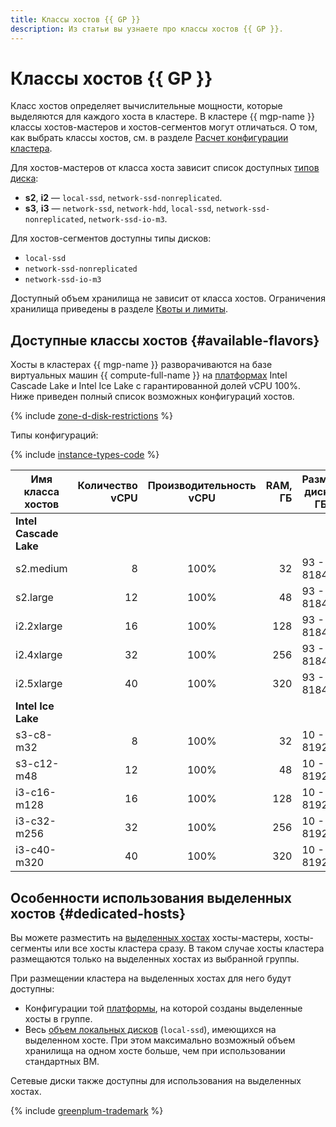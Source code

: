 ```yaml
---
title: Классы хостов {{ GP }}
description: Из статьи вы узнаете про классы хостов {{ GP }}.
---
```


# Классы хостов {{ GP }}


Класс хостов определяет вычислительные мощности, которые выделяются для каждого хоста в кластере. В кластере {{ mgp-name }} классы хостов-мастеров и хостов-сегментов могут отличаться. О том, как выбрать классы хостов, см. в разделе [Расчет конфигурации кластера](../operations/calculate-specs.md).


Для хостов-мастеров от класса хоста зависит список доступных [типов диска](./storage.md):

* **s2**, **i2** — `local-ssd`, `network-ssd-nonreplicated`.
* **s3**, **i3** — `network-ssd`, `network-hdd`, `local-ssd`, `network-ssd-nonreplicated`, `network-ssd-io-m3`.

Для хостов-сегментов доступны типы дисков:

* `local-ssd`
* `network-ssd-nonreplicated`
* `network-ssd-io-m3`

Доступный объем хранилища не зависит от класса хостов. Ограничения хранилища приведены в разделе [Квоты и лимиты](limits.md).

## Доступные классы хостов {#available-flavors}


Хосты в кластерах {{ mgp-name }} разворачиваются на базе виртуальных машин {{ compute-full-name }} на [платформах](../../compute/concepts/vm-platforms.md) Intel Cascade Lake и Intel Ice Lake с гарантированной долей vCPU 100%. Ниже приведен полный список возможных конфигураций хостов.

{% include [zone-d-disk-restrictions](../../_includes/mdb/ru-central1-d-local-ssd.md) %}

Типы конфигураций:

{% include [instance-types-code](../../_includes/mdb/mgp-instance-types-code.md) %}

| Имя класса хостов | Количество vCPU | Производительность vCPU | RAM, ГБ | Размер <br>диска, ГБ |
|-------------------|----------------:|:-----------------------:|--------:|----------------------|
| **Intel Cascade Lake**                                                                         |
| s2.medium         |               8 | 100%                    |      32 | 93 - 8184            |
| s2.large          |              12 | 100%                    |      48 | 93 - 8184            |
| i2.2xlarge        |              16 | 100%                    |     128 | 93 - 8184            |
| i2.4xlarge        |              32 | 100%                    |     256 | 93 - 8184            |
| i2.5xlarge        |              40 | 100%                    |     320 | 93 - 8184            |
| **Intel Ice Lake**                                                                             |
| s3-c8-m32         |               8 | 100%                    |      32 | 10 - 8192            |
| s3-c12-m48        |              12 | 100%                    |      48 | 10 - 8192            |
| i3-c16-m128       |              16 | 100%                    |     128 | 10 - 8192            |
| i3-c32-m256       |              32 | 100%                    |     256 | 10 - 8192            |
| i3-c40-m320       |              40 | 100%                    |     320 | 10 - 8192            |



## Особенности использования выделенных хостов {#dedicated-hosts}

Вы можете разместить на [выделенных хостах](../../compute/concepts/dedicated-host.md) хосты-мастеры, хосты-сегменты или все хосты кластера сразу. В таком случае хосты кластера размещаются только на выделенных хостах из выбранной группы.

При размещении кластера на выделенных хостах для него будут доступны:

* Конфигурации той [платформы](../../compute/concepts/vm-platforms.md), на которой созданы выделенные хосты в группе.
* Весь [объем локальных дисков](../../compute/concepts/dedicated-host.md#host-types-list) (`local-ssd`), имеющихся на выделенном хосте. При этом максимально возможный объем хранилища на одном хосте больше, чем при использовании стандартных ВМ. 

Сетевые диски также доступны для использования на выделенных хостах.


{% include [greenplum-trademark](../../_includes/mdb/mgp/trademark.md) %}
